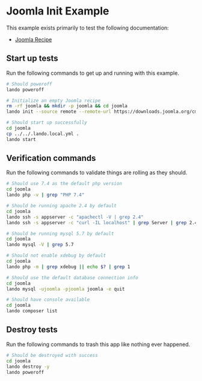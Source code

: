 Joomla Init Example
===============

This example exists primarily to test the following documentation:

* [Joomla Recipe](https://docs.devwithlando.io/tutorials/joomla.html)

Start up tests
--------------

Run the following commands to get up and running with this example.

```bash
# Should poweroff
lando poweroff

# Initialize an empty Joomla recipe
rm -rf joomla && mkdir -p joomla && cd joomla
lando init --source remote --remote-url https://downloads.joomla.org/cms/joomla4/4-1-0/Joomla_4-1-0-Stable-Full_Package.tar.gz --recipe joomla --webroot . --name lando-joomla

# Should start up successfully
cd joomla
cp ../../.lando.local.yml .
lando start
```

Verification commands
---------------------

Run the following commands to validate things are rolling as they should.

```bash
# Should use 7.4 as the default php version
cd joomla
lando php -v | grep "PHP 7.4"

# Should be running apache 2.4 by default
cd joomla
lando ssh -s appserver -c "apachectl -V | grep 2.4"
lando ssh -s appserver -c "curl -IL localhost" | grep Server | grep 2.4

# Should be running mysql 5.7 by default
cd joomla
lando mysql -V | grep 5.7

# Should not enable xdebug by default
cd joomla
lando php -m | grep xdebug || echo $? | grep 1

# Should use the default database connection info
cd joomla
lando mysql -ujoomla -pjoomla joomla -e quit

# Should have console available
cd joomla
lando composer list
```

Destroy tests
-------------

Run the following commands to trash this app like nothing ever happened.

```bash
# Should be destroyed with success
cd joomla
lando destroy -y
lando poweroff
```
